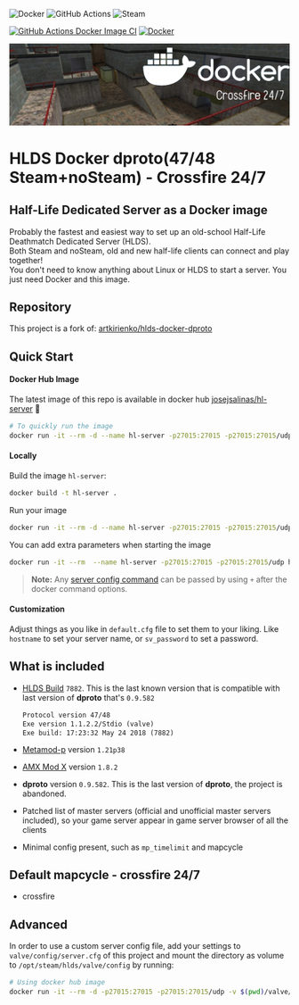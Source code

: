 ![Docker](https://img.shields.io/badge/docker-%230db7ed.svg?style=for-the-badge&logo=docker&logoColor=white)
![GitHub Actions](https://img.shields.io/badge/github%20actions-%232671E5.svg?style=for-the-badge&logo=githubactions&logoColor=white)
![Steam](https://img.shields.io/badge/steam-%23000000.svg?style=for-the-badge&logo=steam&logoColor=white)

[![GitHub Actions Docker Image CI](https://github.com/jjsalinas/hl-server/workflows/Docker%20Image%20CI/badge.svg)](https://github.com/jjsalinas/hl-server/actions)
[![Docker](https://img.shields.io/badge/DockerHub-latest-green)](https://hub.docker.com/r/josejsalinas/hl-server)


![banner](banner.png)


# HLDS Docker dproto(47/48 Steam+noSteam) - Crossfire 24/7

## Half-Life Dedicated Server as a Docker image

Probably the fastest and easiest way to set up an old-school Half-Life
Deathmatch Dedicated Server (HLDS). <br>
Both Steam and noSteam, old and new half-life clients can connect and play together!<br>
You don't need to know anything about Linux or HLDS to start a server. You just need Docker and
this image.

## Repository

This project is a fork of: [artkirienko/hlds-docker-dproto](https://github.com/artkirienko/hlds-docker-dproto)

## Quick Start

#### Docker Hub Image

The latest image of this repo is available in docker hub [josejsalinas/hl-server](https://hub.docker.com/r/josejsalinas/hl-server) 🐋

```bash
# To quickly run the image
docker run -it --rm -d --name hl-server -p27015:27015 -p27015:27015/udp josejsalinas/hl-server +map crossfire +maxplayers 12
```

#### Locally

Build the image `hl-server`:

```bash
docker build -t hl-server .
```

Run your image
```bash
docker run -it --rm -d --name hl-server -p27015:27015 -p27015:27015/udp
```

You can add extra parameters when starting the image
```bash
docker run -it --rm  --name hl-server -p27015:27015 -p27015:27015/udp hl-server +map crossfire +maxplayers 16 +password 1 +sv_password "password"
```

> **Note:** Any [server config command](http://sr-team.clan.su/K_stat/hlcommandsfull.html)
  can be passed by using `+` after the docker command options.

  #### Customization

  Adjust things as you like in `default.cfg` file to set them to your liking.
  Like `hostname` to set your server name, or `sv_password` to set a password.

## What is included

* [HLDS Build](https://github.com/DevilBoy-eXe/hlds) `7882`. This is the last
  known version that is compatible with last version of **dproto** that's `0.9.582`

  ```
  Protocol version 47/48
  Exe version 1.1.2.2/Stdio (valve)
  Exe build: 17:23:32 May 24 2018 (7882)
  ```

* [Metamod-p](https://github.com/Bots-United/metamod-p) version `1.21p38`

* [AMX Mod X](https://github.com/alliedmodders/amxmodx) version `1.8.2`

* **dproto** version `0.9.582`. This is the last version of **dproto**,
  the project is abandoned.

* Patched list of master servers (official and unofficial master servers
  included), so your game server appear in game server browser of all the clients

* Minimal config present, such as `mp_timelimit` and mapcycle

## Default mapcycle - crossfire 24/7
* crossfire


## Advanced

In order to use a custom server config file, add your settings
to `valve/config/server.cfg` of this project and mount the directory as volume
to `/opt/steam/hlds/valve/config` by running:

```bash
# Using docker hub image
docker run -it --rm -d -p27015:27015 -p27015:27015/udp -v $(pwd)/valve/config:/opt/steam/hlds/valve/config josejsalinas/hl-server
```
